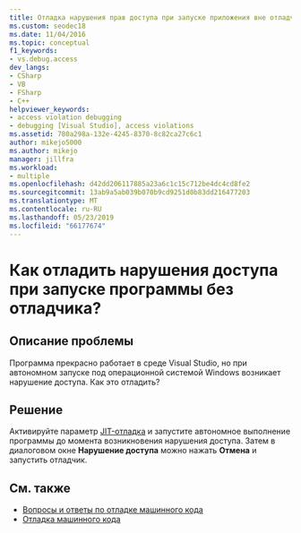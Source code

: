 ```yaml
---
title: Отладка нарушения прав доступа при запуске приложения вне отладчика
ms.custom: seodec18
ms.date: 11/04/2016
ms.topic: conceptual
f1_keywords:
- vs.debug.access
dev_langs:
- CSharp
- VB
- FSharp
- C++
helpviewer_keywords:
- access violation debugging
- debugging [Visual Studio], access violations
ms.assetid: 780a298a-132e-4245-8370-8c82ca27c6c1
author: mikejo5000
ms.author: mikejo
manager: jillfra
ms.workload:
- multiple
ms.openlocfilehash: d42dd206117885a23a6c1c15c712be4dc4cd8fe2
ms.sourcegitcommit: 13ab9a5ab039b070b9cd9251d0b83dd216477203
ms.translationtype: MT
ms.contentlocale: ru-RU
ms.lasthandoff: 05/23/2019
ms.locfileid: "66177674"
---
```

# <a name="how-can-i-debug-access-violations-when-running-my-program-outside-the-debugger"></a>Как отладить нарушения доступа при запуске программы без отладчика?

## <a name="problem-description"></a>Описание проблемы
 Программа прекрасно работает в среде Visual Studio, но при автономном запуске под операционной системой Windows возникает нарушение доступа. Как это отладить?

## <a name="solution"></a>Решение
 Активируйте параметр [JIT-отладка](../debugger/just-in-time-debugging-in-visual-studio.md) и запустите автономное выполнение программы до момента возникновения нарушения доступа. Затем в диалоговом окне **Нарушение доступа** можно нажать **Отмена** и запустить отладчик.

## <a name="see-also"></a>См. также
- [Вопросы и ответы по отладке машинного кода](../debugger/debugging-native-code-faqs.md)
- [Отладка машинного кода](../debugger/debugging-native-code.md)